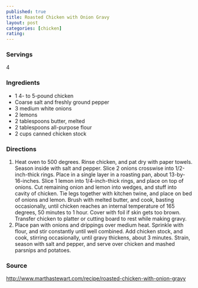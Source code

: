 ```yaml
---
published: true
title: Roasted Chicken with Onion Gravy
layout: post
categories: [chicken]
rating: 
---
```

### Servings
4

### Ingredients
- 1 4- to 5-pound chicken
- Coarse salt and freshly ground pepper
- 3 medium white onions
- 2 lemons
- 2 tablespoons butter, melted
- 2 tablespoons all-purpose flour
- 2 cups canned chicken stock




### Directions
1. Heat oven to 500 degrees. Rinse chicken, and pat dry with paper towels. Season inside with salt and pepper. Slice 2 onions crosswise into 1/2-inch-thick rings. Place in a single layer in a roasting pan, about 13-by-16-inches. Slice 1 lemon into 1/4-inch-thick rings, and place on top of onions. Cut remaining onion and lemon into wedges, and stuff into cavity of chicken. Tie legs together with kitchen twine, and place on bed of onions and lemon. Brush with melted butter, and cook, basting occasionally, until chicken reaches an internal temperature of 165 degrees, 50 minutes to 1 hour. Cover with foil if skin gets too brown. Transfer chicken to platter or cutting board to rest while making gravy.
2. Place pan with onions and drippings over medium heat. Sprinkle with flour, and stir constantly until well combined. Add chicken stock, and cook, stirring occasionally, until gravy thickens, about 3 minutes. Strain, season with salt and pepper, and serve over chicken and mashed parsnips and potatoes.

### Source
<a href="http://www.marthastewart.com/recipe/roasted-chicken-with-onion-gravy" target="new">http://www.marthastewart.com/recipe/roasted-chicken-with-onion-gravy</a>
